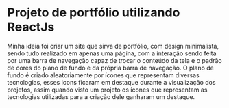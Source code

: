 # Projeto de portfólio utilizando ReactJs

Minha ideia foi criar um site que sirva de portfólio, com design minimalista, sendo tudo realizado em apenas uma página, com a interação sendo feita por uma barra de navegação capaz de trocar o conteúdo da tela e o padrão de cores do plano de fundo e da própria barra de navegação. O plano de fundo é criado aleatoriamente por ícones que representam diversas tecnologias, esses icons ficaram em destaque durante a visualização dos projetos, assim quando visto um projeto os ícones que representam as tecnologias utilizadas para a criação dele ganharam um destaque.
